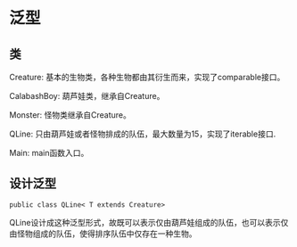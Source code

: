 # 泛型

## 类
Creature: 基本的生物类，各种生物都由其衍生而来，实现了comparable接口。

CalabashBoy: 葫芦娃类，继承自Creature。

Monster: 怪物类继承自Creature。

QLine: 只由葫芦娃或者怪物排成的队伍，最大数量为15，实现了iterable接口.

Main: main函数入口。

## 设计泛型
    public class QLine< T extends Creature>
QLine设计成这种泛型形式，故既可以表示仅由葫芦娃组成的队伍，也可以表示仅由怪物组成的队伍，使得排序队伍中仅存在一种生物。

